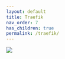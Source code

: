 ```yaml
---
layout: default
title: Traefik
nav_order: 7
has_children: true
permalink: /traefik/
---
```


![](https://raw.githubusercontent.com/sangam14/ContainerLabs/master/img/traefik-logo.png)

